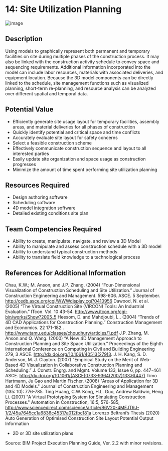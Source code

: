 # 14: Site Utilization Planning
![image](https://github.com/user-attachments/assets/e3eaf7fc-7ec4-43de-b24e-09d430dcc7f9)

## Description
Using models to graphically represent both permanent and temporary facilities on site during multiple phases of the construction process. It may also be linked with the construction activity schedule to convey space and sequencing requirements.  Additional information incorporated into the model can include labor resources, materials with associated deliveries, and equipment location. Because the 3D model components can be directly linked to the schedule, site management functions such as visualized planning, short-term re-planning, and resource analysis can be analyzed over different spatial and temporal data.
 
## Potential Value
-	Efficiently generate site usage layout for temporary facilities, assembly areas, and material deliveries for all phases of construction
-	Quickly identify potential and critical space and time conflicts
-	Accurately evaluate site layout for safety concerns
-	Select a feasible construction scheme
-	Effectively communicate construction sequence and layout to all interested parties
-	Easily update site organization and space usage as construction progresses
-	Minimize the amount of time spent performing site utilization planning

## Resources Required
-	Design authoring software
-	Scheduling software
-	4D model integration software
-	Detailed existing conditions site plan
 
## Team Competencies Required
-	Ability to create, manipulate, navigate, and review a 3D Model
-	Ability to manipulate and assess construction schedule with a 3D model
-	Ability to understand typical construction methods
-	Ability to translate field knowledge to a technological process

## References for Additional Information
 
Chau, K.W.; M. Anson, and J.P. Zhang. (2004) “Four-Dimensional Visualization of Construction Scheduling and Site Utilization.” Journal of Construction Engineering and Management. 598-606. ASCE. 5 September.  http://cedb.asce.org/cgi/WWWdisplay.cgi?0410956
Dawood, N. et al. (2005) “The Virtual Construction Site (VIRCON) Tools: An Industrial Evaluation.” ITcon. Vol. 10 43-54. http://www.itcon.org/cgi-bin/works/Show?2005_5
Heesom, D. and Mahdjoubi, L.. (2004) “Trends of 4D CAD Applications for Construction Planning.” Construction Management and Economics. 22 171-182.. http://www.tamu.edu/classes/choudhury/articles/1.pdf
J.P. Zhang, M. Anson and Q. Wang. (2000) “A New 4D Management Approach to Construction Planning and Site Space Utilization.” Proceedings of the Eighth International Conference on Computing in Civil and Building Engineering 279, 3 ASCE. http://dx.doi.org/10.1061/40513(279)3.
J. H. Kang, S. D. Anderson, M. J. Clayton. (2007) “Empirical Study on the Merit of Web-Based 4D Visualization in Collaborative Construction Planning and Scheduling.” J. Constr. Engrg. and Mgmt. Volume 133, Issue 6, pp. 447-461 ASCE.  http://dx.doi.org/10.1061/(ASCE)0733-9364(2007)133:6(447) 
Timo Hartmann, Ju Gao and Martin Fischer. (2008) "Areas of Application for 3D and 4D Models." Journal of Construction Engineering and Management (135: 10): 776-785. 
Ting Huang, C.W. Kong, H.L. Guo, Andrew Baldwin, Heng Li. (2007) "A Virtual Prototyping System for Simulating Construction Processes." Automation in Construction, 16:5, 576-585, http://www.sciencedirect.com/science/article/B6V20-4MFJT9J-1/2/45a7645cc1a6836c45317a012fbc181a
Lorenzo Beltrani’s Thesis (2020) Auto Generation of Optimised Construction Site Layout
Potential Output Information
-	2D or 3D site utilization plans
 
Source:  BIM Project Execution Planning Guide, Ver. 2.2 with minor revisions.

